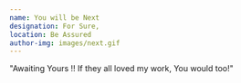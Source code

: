 ```yaml
---
name: You will be Next
designation: For Sure,
location: Be Assured
author-img: images/next.gif
---
```


"Awaiting Yours !! If they all loved my work, You would too!"
